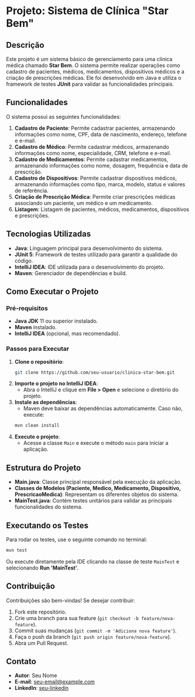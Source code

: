 # Projeto: Sistema de Clínica "Star Bem"

## Descrição
Este projeto é um sistema básico de gerenciamento para uma clínica médica chamado **Star Bem**. O sistema permite realizar operações como cadastro de pacientes, médicos, medicamentos, dispositivos médicos e a criação de prescrições médicas. Ele foi desenvolvido em Java e utiliza o framework de testes **JUnit** para validar as funcionalidades principais.

## Funcionalidades
O sistema possui as seguintes funcionalidades:

1. **Cadastro de Paciente**: Permite cadastrar pacientes, armazenando informações como nome, CPF, data de nascimento, endereço, telefone e e-mail.
2. **Cadastro de Médico**: Permite cadastrar médicos, armazenando informações como nome, especialidade, CRM, telefone e e-mail.
3. **Cadastro de Medicamentos**: Permite cadastrar medicamentos, armazenando informações como nome, dosagem, frequência e data de prescrição.
4. **Cadastro de Dispositivos**: Permite cadastrar dispositivos médicos, armazenando informações como tipo, marca, modelo, status e valores de referência.
5. **Criação de Prescrição Médica**: Permite criar prescrições médicas associando um paciente, um médico e um medicamento.
6. **Listagem**: Listagem de pacientes, médicos, medicamentos, dispositivos e prescrições.

## Tecnologias Utilizadas
- **Java**: Linguagem principal para desenvolvimento do sistema.
- **JUnit 5**: Framework de testes utilizado para garantir a qualidade do código.
- **IntelliJ IDEA**: IDE utilizada para o desenvolvimento do projeto.
- **Maven**: Gerenciador de dependências e build.

## Como Executar o Projeto
### Pré-requisitos
- **Java JDK** 11 ou superior instalado.
- **Maven** instalado.
- **IntelliJ IDEA** (opcional, mas recomendado).

### Passos para Executar
1. **Clone o repositório**:
   ```sh
   git clone https://github.com/seu-usuario/clinica-star-bem.git
   ```
2. **Importe o projeto no IntelliJ IDEA**:
    - Abra o IntelliJ e clique em **File > Open** e selecione o diretório do projeto.
3. **Instale as dependências**:
    - Maven deve baixar as dependências automaticamente. Caso não, execute:
   ```sh
   mvn clean install
   ```
4. **Execute o projeto**:
    - Acesse a classe `Main` e execute o método `main` para iniciar a aplicação.

## Estrutura do Projeto
- **Main.java**: Classe principal responsável pela execução da aplicação.
- **Classes de Modelos (Paciente, Medico, Medicamento, Dispositivo, PrescricaoMedica)**: Representam os diferentes objetos do sistema.
- **MainTest.java**: Contém testes unitários para validar as principais funcionalidades do sistema.

## Executando os Testes
Para rodar os testes, use o seguinte comando no terminal:
```sh
mvn test
```
Ou execute diretamente pela IDE clicando na classe de teste `MainTest` e selecionando **Run 'MainTest'**.

## Contribuição
Contribuições são bem-vindas! Se desejar contribuir:
1. Fork este repositório.
2. Crie uma branch para sua feature (`git checkout -b feature/nova-feature`).
3. Commit suas mudanças (`git commit -m 'Adiciona nova feature'`).
4. Faça o push da branch (`git push origin feature/nova-feature`).
5. Abra um Pull Request.

## Contato
- **Autor**: Seu Nome
- **E-mail**: seu-email@example.com
- **LinkedIn**: [seu-linkedin](https://www.linkedin.com/in/seu-usuario/)

